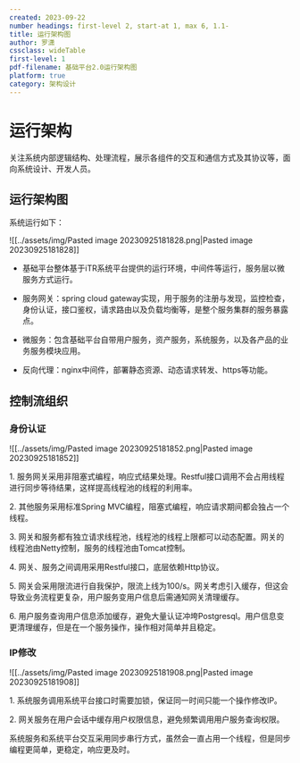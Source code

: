 ```yaml
---
created: 2023-09-22
number headings: first-level 2, start-at 1, max 6, 1.1-
title: 运行架构图
author: 罗潇
cssclass: wideTable
first-level: 1
pdf-filename: 基础平台2.0运行架构图
platform: true
category: 架构设计
---
```


# **运行架构**

关注系统内部逻辑结构、处理流程，展示各组件的交互和通信方式及其协议等，面向系统设计、开发人员。

## **运行架构图**

系统运行如下：

![[../assets/img/Pasted image 20230925181828.png|Pasted image 20230925181828]]

* 基础平台整体基于iTR系统平台提供的运行环境，中间件等运行，服务层以微服务方式运行。

* 服务网关：spring cloud gateway实现，用于服务的注册与发现，监控检查，身份认证，接口鉴权，请求路由以及负载均衡等，是整个服务集群的服务暴露点。

* 微服务：包含基础平台自带用户服务，资产服务，系统服务，以及各产品的业务服务模块应用。

* 反向代理：nginx中间件，部署静态资源、动态请求转发、https等功能。

## **控制流组织**

### **身份认证**

![[../assets/img/Pasted image 20230925181852.png|Pasted image 20230925181852]]

1. 服务网关采用非阻塞式编程，响应式结果处理。Restful接口调用不会占用线程进行同步等待结果，这样提高线程池的线程的利用率。

2. 其他服务采用标准Spring MVC编程，阻塞式编程，响应请求期间都会独占一个线程。

3. 网关和服务都有独立请求线程池，线程池的线程上限都可以动态配置。网关的线程池由Netty控制，服务的线程池由Tomcat控制。

4. 网关、服务之间调用采用Restful接口，底层依赖Http协议。

5. 网关会采用限流进行自我保护，限流上线为100/s。网关考虑引入缓存，但这会导致业务流程更复杂，用户服务变用户信息后需通知网关清理缓存。

6. 用户服务查询用户信息添加缓存，避免大量认证冲垮Postgresql。用户信息变更清理缓存，但是在一个服务操作，操作相对简单并且稳定。

### **IP修改**

![[../assets/img/Pasted image 20230925181908.png|Pasted image 20230925181908]]

1. 系统服务调用系统平台接口时需要加锁，保证同一时间只能一个操作修改IP。

2. 网关服务在用户会话中缓存用户权限信息，避免频繁调用用户服务查询权限。

系统服务和系统平台交互采用同步串行方式，虽然会一直占用一个线程，但是同步编程更简单，更稳定，响应更及时。